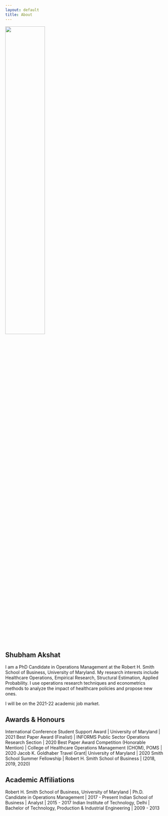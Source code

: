 ```yaml
---
layout: default
title: About
---
```


<img class="center" src="{{ site.baseurl }}public/profile.jpeg" width="50%"/>

## Shubham Akshat

I am a PhD Candidate in Operations Management at the Robert H. Smith School of Business, University of Maryland. My research interests include Healthcare Operations, Empirical Research, Structural Estimation, Applied Probability. I use operations research techniques and econometrics methods to analyze the impact of healthcare policies and propose new ones.

I will be on the 2021-22 academic job market.

## Awards & Honours

International Conference Student Support Award | University of Maryland | 2021
Best Paper Award (Finalist) | INFORMS Public Sector Operations Research Section | 2020
Best Paper Award Competition (Honorable Mention) | College of Healthcare Operations Management (CHOM), POMS | 2020
Jacob K. Goldhaber Travel Grant| University of Maryland | 2020
Smith School Summer Fellowship | Robert H. Smith School of Business | (2018, 2019, 2020)

## Academic Affiliations

Robert H. Smith School of Business, University of Maryland | Ph.D. Candidate in Operations Management | 2017 - Present
Indian School of Business | Analyst | 2015 - 2017
Indian Institute of Technology, Delhi | Bachelor of Technology, Production & Industrial Engineering | 2009 - 2013
